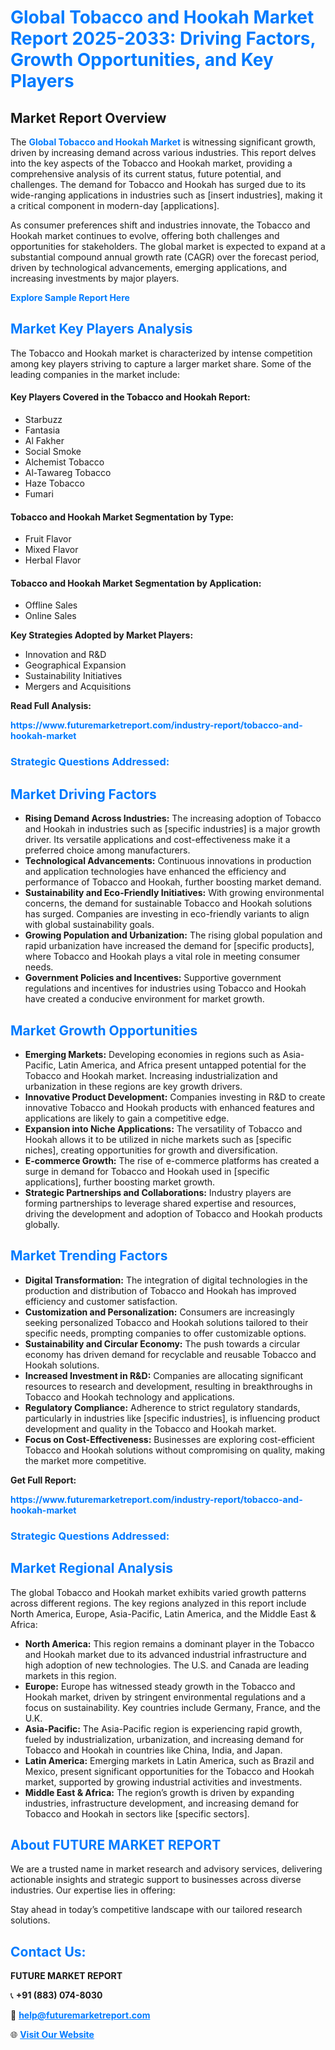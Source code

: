 <h1 style="color: #007BFF;">Global Tobacco and Hookah Market Report 2025-2033: Driving Factors, Growth Opportunities, and Key Players</h1>

<section id="overview">
<h2>Market Report Overview</h2>
<p>The <a href="https://www.futuremarketreport.com/industry-report/tobacco-and-hookah-market" style="color: #007BFF; text-decoration: none;"><strong>Global Tobacco and Hookah Market</strong></a> is witnessing significant growth, driven by increasing demand across various industries. This report delves into the key aspects of the Tobacco and Hookah market, providing a comprehensive analysis of its current status, future potential, and challenges. The demand for Tobacco and Hookah has surged due to its wide-ranging applications in industries such as [insert industries], making it a critical component in modern-day [applications].</p>
<p>As consumer preferences shift and industries innovate, the Tobacco and Hookah market continues to evolve, offering both challenges and opportunities for stakeholders. The global market is expected to expand at a substantial compound annual growth rate (CAGR) over the forecast period, driven by technological advancements, emerging applications, and increasing investments by major players.</p>
</section>

<section id="overview">
<p><a href="https://www.futuremarketreport.com/request-sample/reportId=57001" style="color: #007BFF; text-decoration: none;"><strong>Explore Sample Report Here</strong></a></p>
</section>

<section id="key-players">
<h2 style="color: #007BFF;">Market Key Players Analysis</h2>
<p>The Tobacco and Hookah market is characterized by intense competition among key players striving to capture a larger market share. Some of the leading companies in the market include:</p>
<h4>Key Players Covered in the Tobacco and Hookah Report:</h4>
<ul><li>Starbuzz</li><li>Fantasia</li><li>Al Fakher</li><li>Social Smoke</li><li>Alchemist Tobacco</li><li>Al-Tawareg Tobacco</li><li>Haze Tobacco</li><li>Fumari</li></ul>
<h4>Tobacco and Hookah Market Segmentation by Type:</h4>
<ul><li>Fruit Flavor</li><li>Mixed Flavor</li><li>Herbal Flavor</li></ul>

<h4>Tobacco and Hookah Market Segmentation by Application:</h4>
<ul><li>Offline Sales</li><li>Online Sales</li></ul>
<p><strong>Key Strategies Adopted by Market Players:</strong></p>
<ul>
<li>Innovation and R&D</li>
<li>Geographical Expansion</li>
<li>Sustainability Initiatives</li>
<li>Mergers and Acquisitions</li>
</ul>
</section>

<section>
<p><strong>Read Full Analysis: </strong></p><a href="https://www.futuremarketreport.com/industry-report/tobacco-and-hookah-market" style="color: #007BFF; text-decoration: none;"><strong>https://www.futuremarketreport.com/industry-report/tobacco-and-hookah-market</strong></a>
<h3 style="color: #007BFF;">Strategic Questions Addressed:</h3>
</section>

<section id="driving-factors">
<h2 style="color: #007BFF;">Market Driving Factors</h2>
<ul>
<li><strong>Rising Demand Across Industries:</strong> The increasing adoption of Tobacco and Hookah in industries such as [specific industries] is a major growth driver. Its versatile applications and cost-effectiveness make it a preferred choice among manufacturers.</li>
<li><strong>Technological Advancements:</strong> Continuous innovations in production and application technologies have enhanced the efficiency and performance of Tobacco and Hookah, further boosting market demand.</li>
<li><strong>Sustainability and Eco-Friendly Initiatives:</strong> With growing environmental concerns, the demand for sustainable Tobacco and Hookah solutions has surged. Companies are investing in eco-friendly variants to align with global sustainability goals.</li>
<li><strong>Growing Population and Urbanization:</strong> The rising global population and rapid urbanization have increased the demand for [specific products], where Tobacco and Hookah plays a vital role in meeting consumer needs.</li>
<li><strong>Government Policies and Incentives:</strong> Supportive government regulations and incentives for industries using Tobacco and Hookah have created a conducive environment for market growth.</li>
</ul>
</section>

<section id="growth-opportunities">
<h2 style="color: #007BFF;">Market Growth Opportunities</h2>
<ul>
<li><strong>Emerging Markets:</strong> Developing economies in regions such as Asia-Pacific, Latin America, and Africa present untapped potential for the Tobacco and Hookah market. Increasing industrialization and urbanization in these regions are key growth drivers.</li>
<li><strong>Innovative Product Development:</strong> Companies investing in R&D to create innovative Tobacco and Hookah products with enhanced features and applications are likely to gain a competitive edge.</li>
<li><strong>Expansion into Niche Applications:</strong> The versatility of Tobacco and Hookah allows it to be utilized in niche markets such as [specific niches], creating opportunities for growth and diversification.</li>
<li><strong>E-commerce Growth:</strong> The rise of e-commerce platforms has created a surge in demand for Tobacco and Hookah used in [specific applications], further boosting market growth.</li>
<li><strong>Strategic Partnerships and Collaborations:</strong> Industry players are forming partnerships to leverage shared expertise and resources, driving the development and adoption of Tobacco and Hookah products globally.</li>
</ul>
</section>

<section id="trending-factors">
<h2 style="color: #007BFF;">Market Trending Factors</h2>
<ul>
<li><strong>Digital Transformation:</strong> The integration of digital technologies in the production and distribution of Tobacco and Hookah has improved efficiency and customer satisfaction.</li>
<li><strong>Customization and Personalization:</strong> Consumers are increasingly seeking personalized Tobacco and Hookah solutions tailored to their specific needs, prompting companies to offer customizable options.</li>
<li><strong>Sustainability and Circular Economy:</strong> The push towards a circular economy has driven demand for recyclable and reusable Tobacco and Hookah solutions.</li>
<li><strong>Increased Investment in R&D:</strong> Companies are allocating significant resources to research and development, resulting in breakthroughs in Tobacco and Hookah technology and applications.</li>
<li><strong>Regulatory Compliance:</strong> Adherence to strict regulatory standards, particularly in industries like [specific industries], is influencing product development and quality in the Tobacco and Hookah market.</li>
<li><strong>Focus on Cost-Effectiveness:</strong> Businesses are exploring cost-efficient Tobacco and Hookah solutions without compromising on quality, making the market more competitive.</li>
</ul>
</section>

<section>
<p><strong>Get Full Report: </strong></p><a href="https://www.futuremarketreport.com/industry-report/tobacco-and-hookah-market" style="color: #007BFF; text-decoration: none;"><strong>https://www.futuremarketreport.com/industry-report/tobacco-and-hookah-market</strong></a>
<h3 style="color: #007BFF;">Strategic Questions Addressed:</h3>
</section>


<section id="regional-analysis">
<h2 style="color: #007BFF;">Market Regional Analysis</h2>
<p>The global Tobacco and Hookah market exhibits varied growth patterns across different regions. The key regions analyzed in this report include North America, Europe, Asia-Pacific, Latin America, and the Middle East & Africa:</p>
<ul>
<li><strong>North America:</strong> This region remains a dominant player in the Tobacco and Hookah market due to its advanced industrial infrastructure and high adoption of new technologies. The U.S. and Canada are leading markets in this region.</li>
<li><strong>Europe:</strong> Europe has witnessed steady growth in the Tobacco and Hookah market, driven by stringent environmental regulations and a focus on sustainability. Key countries include Germany, France, and the U.K.</li>
<li><strong>Asia-Pacific:</strong> The Asia-Pacific region is experiencing rapid growth, fueled by industrialization, urbanization, and increasing demand for Tobacco and Hookah in countries like China, India, and Japan.</li>
<li><strong>Latin America:</strong> Emerging markets in Latin America, such as Brazil and Mexico, present significant opportunities for the Tobacco and Hookah market, supported by growing industrial activities and investments.</li>
<li><strong>Middle East & Africa:</strong> The region’s growth is driven by expanding industries, infrastructure development, and increasing demand for Tobacco and Hookah in sectors like [specific sectors].</li>
</ul>
</section>

<footer>
<h2 style="color: #007BFF;">About FUTURE MARKET REPORT</h2>
<p>We are a trusted name in market research and advisory services, delivering actionable insights and strategic support to businesses across diverse industries. Our expertise lies in offering:</p>

<p>Stay ahead in today’s competitive landscape with our tailored research solutions.</p>

<h2 style="color: #007BFF;">Contact Us:</h2>
<p><strong>FUTURE MARKET REPORT</strong></p>
<p>📞 <strong>+91 (883) 074-8030</strong></p>
<p>📧 <strong><a href="mailto:help@futuremarketreport.com" style="color: #007BFF;">help@futuremarketreport.com</a></strong></p>
<p>🌐 <strong><a href="https://www.futuremarketreport.com/" style="color: #007BFF;">Visit Our Website</a></strong></p>
</footer>